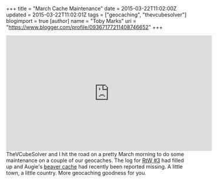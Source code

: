 +++
title = "March Cache Maintenance"
date = 2015-03-22T11:02:00Z
updated = 2015-03-22T11:02:01Z
tags = ["geocaching", "thevcubesolver"]
blogimport = true 
[author]
	name = "Toby Marks"
	uri = "https://www.blogger.com/profile/09367177211408746652"
+++

<iframe allowfullscreen="" frameborder="0" height="315" src="https://www.youtube.com/embed/Qm4V0d19SSA" width="560"></iframe> <br />TheVCubeSolver and I hit the road on a pretty March morning to do some maintenance on a couple of our geocaches. The log for <a href="http://www.geocaching.com/geocache/GC56HRR_review-the-world-series-3?guid=84f80389-4cc8-44a0-8537-6759a73790c9">RtW #3</a> had filled up and Augie's <a href="http://www.geocaching.com/geocache/GC55KHP_the-lost-little-beaver">beaver cache</a> had recently been reported missing. A little town, a little country. More geocaching goodness for you.

